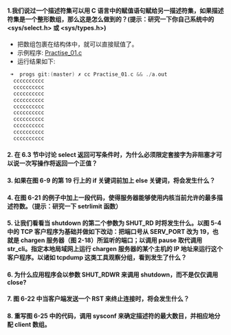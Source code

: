 #### 1.我们说过一个描述符集可以用 C 语言中的赋值语句赋给另一描述符集，如果描述符集是一个整形数组，那么这是怎么做到的？(提示：研究一下你自己系统中的 <sys/select.h> 或 <sys/types.h>)

   * 把数组包裹在结构体中，就可以直接赋值了。
   * 示例程序: [Practise_01.c]()
   * 运行结果如下:
   
  ~~~C
   ➜  progs git:(master) ✗ cc Practise_01.c && ./a.out
	cccccccccc
	cccccccccc
	cccccccccc
	cccccccccc
	cccccccccc
	cccccccccc
	cccccccccc
	cccccccccc
	cccccccccc
	cccccccccc
 ~~~

#### 2. 在 6.3 节中讨论 select 返回可写条件时，为什么必须限定套接字为非阻塞才可以说一次写操作将返回一个正值？

#### 3. 如果在图 6-9 的第 19 行上的 if 关键词前加上 else 关键词，将会发生什么？

#### 4. 在图 6-21 的例子中加上一段代码，使得服务器能够使用内核当前允许的最多描述符数。（提示：研究一下 setrlimit 函数）

#### 5. 让我们看看当 shutdown 的第二个参数为 SHUT_RD 时将发生什么。以图 5-4 中的 TCP 客户程序为基础并做如下改动：把端口号从 SERV_PORT 改为 19，也就是 chargen 服务器（图 2-18）所监听的端口；以调用 pause 取代调用 str_cli。指定本地局域网上运行 chargen 服务器的某个主机的 IP 地址来运行这个客户程序。以诸如 tcpdump 这类工具观察分组，看到发生了什么？

#### 6. 为什么应用程序会以参数 SHUT_RDWR 来调用 shutdown，而不是仅仅调用 close?

#### 7. 图 6-22 中当客户端发送一个 RST 来终止连接时，将会发生什么？

#### 8. 重写图 6-25 中的代码，调用 sysconf 来确定描述符的最大数目，并相应地分配 client 数组。

